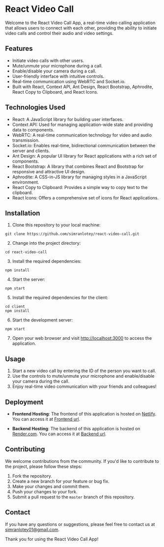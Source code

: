 # React Video Call

Welcome to the React Video Call App, a real-time video calling application that allows users to connect with each other, providing the ability to initiate video calls and control their audio and video settings.

## Features
 
- Initiate video calls with other users.
- Mute/unmute your microphone during a call.
- Enable/disable your camera during a call.
- User-friendly interface with intuitive controls.
- Real-time communication using WebRTC and Socket.io.
- Built with React, Context API, Ant Design, React Bootstrap, Aphrodite, React Copy to Clipboard, and React Icons.

## Technologies Used

- React: A JavaScript library for building user interfaces.
- Context API: Used for managing application-wide state and providing data to components.
- WebRTC: A real-time communication technology for video and audio transmission.
- Socket.io: Enables real-time, bidirectional communication between the server and clients.
- Ant Design: A popular UI library for React applications with a rich set of components.
- React Bootstrap: A library that combines React and Bootstrap for responsive and attractive UI design.
- Aphrodite: A CSS-in-JS library for managing styles in a JavaScript environment.
- React Copy to Clipboard: Provides a simple way to copy text to the clipboard.
- React Icons: Offers a comprehensive set of icons for React applications.

## Installation

1. Clone this repository to your local machine:

```
git clone https://github.com/simranlotey/react-video-call.git
```

2. Change into the project directory:

```
cd react-video-call
```

3. Install the required dependencies:

```
npm install
```

4. Start the server:

```
npm start
```

5. Install the required dependencies for the client:

```
cd client
npm install
```

6. Start the development server:

```
npm start
```

7. Open your web browser and visit [http://localhost:3000](http://localhost:3000) to access the application.

## Usage

1. Start a new video call by entering the ID of the person you want to call.
2. Use the controls to mute/unmute your microphone and enable/disable your camera during the call.
3. Enjoy real-time video communication with your friends and colleagues!

## Deployment

- **Frontend Hosting**: The frontend of this application is hosted on [Netlify](https://www.netlify.com/). You can access it at [Frontend url](https://yourvideoshare.netlify.app/).

- **Backend Hosting**: The backend of this application is hosted on [Render.com](https://render.com/). You can access it at [Backend url](https://video-call-server-gm7i.onrender.com).

## Contributing

We welcome contributions from the community. If you'd like to contribute to the project, please follow these steps:

1. Fork the repository.
2. Create a new branch for your feature or bug fix.
3. Make your changes and commit them.
4. Push your changes to your fork.
5. Submit a pull request to the `master` branch of this repository.

## Contact

If you have any questions or suggestions, please feel free to contact us at [simranlotey01@gmail.com](mailto:simranlotey01@gmail.com).

Thank you for using the React Video Call App!





